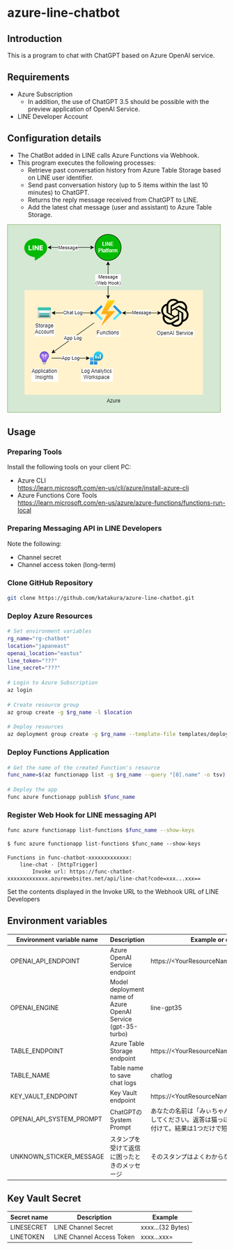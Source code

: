 # azure-line-chatbot

## Introduction

This is a program to chat with ChatGPT based on Azure OpenAI service.

## Requirements

- Azure Subscription
  - In addition, the use of ChatGPT 3.5 should be possible with the preview application of OpenAI Service.
- LINE Developer Account

## Configuration details

- The ChatBot added in LINE calls Azure Functions via Webhook.
- This program executes the following processes:
  - Retrieve past conversation history from Azure Table Storage based on LINE user identifier.
  - Send past conversation history (up to 5 items within the last 10 minutes) to ChatGPT.
  - Returns the reply message received from ChatGPT to LINE.
  - Add the latest chat message (user and assistant) to Azure Table Storage.

![img](/images/infrastructure.png)

## Usage

### Preparing Tools

Install the following tools on your client PC:

- Azure CLI  
  https://learn.microsoft.com/en-us/cli/azure/install-azure-cli
- Azure Functions Core Tools  
  https://learn.microsoft.com/en-us/azure/azure-functions/functions-run-local

### Preparing Messaging API in LINE Developers

Note the following:

- Channel secret
- Channel access token (long-term)

### Clone GitHub Repository

```sh
git clone https://github.com/katakura/azure-line-chatbot.git
```

### Deploy Azure Resources

```sh
# Set environment variables
rg_name="rg-chatbot"
location="japaneast"
openai_location="eastus"
line_token="???"
line_secret="???"

# Login to Azure Subscription
az login

# Create resource group
az group create -g $rg_name -l $location

# Deploy resources
az deployment group create -g $rg_name --template-file templates/deploy.bicep --parameters location=$location openAiLocation=$openai_location lineToken=$line_token lineSecret=$line_secret
```

### Deploy Functions Application

```sh
# Get the name of the created Function's resource
func_name=$(az functionapp list -g $rg_name --query "[0].name" -o tsv)

# Deploy the app
func azure functionapp publish $func_name
```

### Register Web Hook for LINE messaging API

```sh
func azure functionapp list-functions $func_name --show-keys
```

```text:Execution example
$ func azure functionapp list-functions $func_name --show-keys

Functions in func-chatbot-xxxxxxxxxxxxx:
    line-chat - [httpTrigger]
        Invoke url: https://func-chatbot-xxxxxxxxxxxxx.azurewebsites.net/api/line-chat?code=xxx...xxx==
```

Set the contents displayed in the Invoke URL to the Webhook URL of LINE Developers

## Environment variables

|Environment variable name|Description|Example or default value|
|--|--|--|
OPENAI_API_ENDPOINT|Azure OpenAI Service endpoint|https://\<YourResourceName\>.openai.azure.com/
OPENAI_ENGINE|Model deployment name of Azure OpenAI Service (gpt-35-turbo)|line-gpt35
TABLE_ENDPOINT|Azure Table Storage endpoint|https://\<YourResourceName\>.table.core.windows.net
TABLE_NAME|Table name to save chat logs|chatlog
KEY_VAULT_ENDPOINT|Key Vault endpoint|https://\<YoutResourceName\>.vault.azure.net/
OPENAI_API_SYSTEM_PROMPT|ChatGPTのSystem Prompt|あなたの名前は「みぃちゃん」です。必ず日本語で返答してください。返答は猫っぽくお願いします。絵文字も付けて。結果は1つだけで短めでお願いします。
UNKNOWN_STICKER_MESSAGE|スタンプを受けて返信に困ったときのメッセージ|そのスタンプはよくわからないにゃ。ごめんにゃ。

## Key Vault Secret

|Secret name|Description|Example|
|--|--|--|
LINESECRET|LINE Channel Secret|xxxx...(32 Bytes)
LINETOKEN|LINE Channel Access Token|xxxx...xxx=
